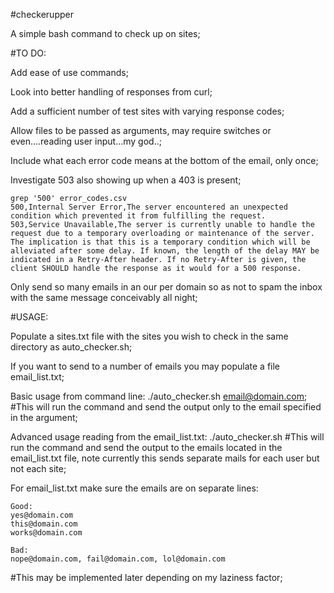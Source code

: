 #checkerupper

A simple bash command to check up on sites;

#TO DO:

Add ease of use commands;

Look into better handling of responses from curl;

Add a sufficient number of test sites with varying response codes;

Allow files to be passed as arguments, may require switches or even....reading user input...my god..;

Include what each error code means at the bottom of the email, only once;

Investigate 503 also showing up when a 403 is present;
```
grep '500' error_codes.csv 
500,Internal Server Error,The server encountered an unexpected condition which prevented it from fulfilling the request.
503,Service Unavailable,The server is currently unable to handle the request due to a temporary overloading or maintenance of the server. The implication is that this is a temporary condition which will be alleviated after some delay. If known, the length of the delay MAY be indicated in a Retry-After header. If no Retry-After is given, the client SHOULD handle the response as it would for a 500 response.
```

Only send so many emails in an our per domain so as not to spam the inbox with the same message conceivably all night;

#USAGE:

Populate a sites.txt file with the sites you wish to check in the same directory as auto_checker.sh;

If you want to send to a number of emails you may populate a file email_list.txt;

Basic usage from command line:
./auto_checker.sh email@domain.com;
\#This will run the command and send the output only to the email specified in the argument;

Advanced usage reading from the email_list.txt:
./auto_checker.sh
\#This will run the command and send the output to the emails located in the email_list.txt file, note currently this sends separate mails for each user but not each site;

For email_list.txt make sure the emails are on separate lines:
```
Good:
yes@domain.com
this@domain.com
works@domain.com
```

```
Bad:
nope@domain.com, fail@domain.com, lol@domain.com
```
\#This may be implemented later depending on my laziness factor;
